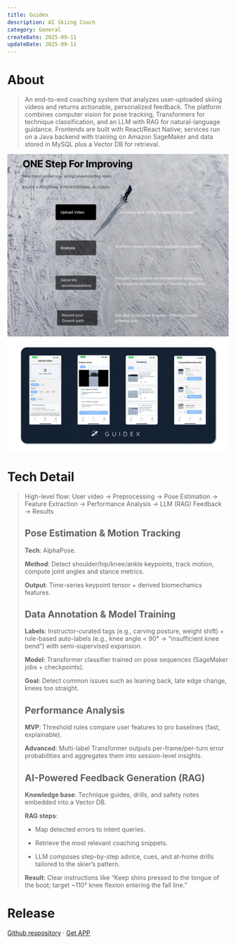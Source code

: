 ```yaml
---
title: Guidex
description: AI Skiing Coach
category: General
createDate: 2025-09-11
updateDate: 2025-09-11
---
```


# About

> An end-to-end coaching system that analyzes user-uploaded skiing videos and returns actionable, personalized feedback. The platform combines computer vision for pose tracking, Transformers for technique classification, and an LLM with RAG for natural-language guidance. Frontends are built with React/React Native; services run on a Java backend with training on Amazon SageMaker and data stored in MySQL plus a Vector DB for retrieval.

![About](./about1.png)
![About](./about2.png)

# Tech Detail

> High-level flow:
> User video → Preprocessing → Pose Estimation → Feature Extraction → Performance Analysis → LLM (RAG) Feedback → Results
>
>
> ## Pose Estimation & Motion Tracking
>
> **Tech**: AlphaPose.
>
> **Method**: Detect shoulder/hip/knee/ankle keypoints, track motion, compute joint angles and stance metrics.
>
> **Output**: Time-series keypoint tensor + derived biomechanics features.
>
>
> ## Data Annotation & Model Training
>
> **Labels**: Instructor-curated tags (e.g., carving posture, weight shift) + rule-based auto-labels (e.g., knee angle < 90° → “insufficient knee bend”) with semi-supervised expansion.
>
> **Model**: Transformer classifier trained on pose sequences (SageMaker jobs + checkpoints).
>
> **Goal**: Detect common issues such as leaning back, late edge change, knees too straight.
>
>
> ## Performance Analysis
>
> **MVP**: Threshold rules compare user features to pro baselines (fast, explainable).
>
> **Advanced**: Multi-label Transformer outputs per-frame/per-turn error probabilities and aggregates them into session-level insights.
>
>
> ## AI-Powered Feedback Generation (RAG)
>
> **Knowledge base**: Technique guides, drills, and safety notes embedded into a Vector DB.
>
> **RAG steps**:
>
> - Map detected errors to intent queries.
>
> - Retrieve the most relevant coaching snippets.
>
> - LLM composes step-by-step advice, cues, and at-home drills tailored to the skier’s pattern.
>
> **Result**: Clear instructions like “Keep shins pressed to the tongue of the boot; target ~110° knee flexion entering the fall line.”

# Release

[Github respository](https://github.com/taobowen/Guidex_FEClick) · [Get APP](https://testflight.apple.com/join/kfbHgZCU)